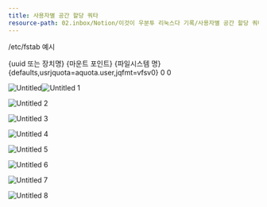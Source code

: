 ```yaml
---
title: 사용자별 공간 할당 쿼타
resource-path: 02.inbox/Notion/이것이 우분투 리눅스다 기록/사용자별 공간 할당 쿼타.md
---
```

/etc/fstab 예시

{uuid 또는 장치명} {마운트 포인트} {파일시스템 명} {defaults,usrjquota=aquota.user,jqfmt=vfsv0} 0 0

![Untitled](../../../08.media/20231231232502.jpeg)![Untitled 1](../../../08.media/20231231232502-1.jpeg)

![Untitled 2](../../../08.media/20231231232502-2.jpeg)

![Untitled 3](../../../08.media/20231231232502-3.jpeg)

![Untitled 4](../../../08.media/20231231232502-4.jpeg)

![Untitled 5](../../../08.media/20231231232502-5.jpeg)

![Untitled 6](../../../08.media/20231231232502-6.jpeg)

![Untitled 7](../../../08.media/20231231232502-7.jpeg)

![Untitled 8](../../../08.media/20231231232502-8.jpeg)